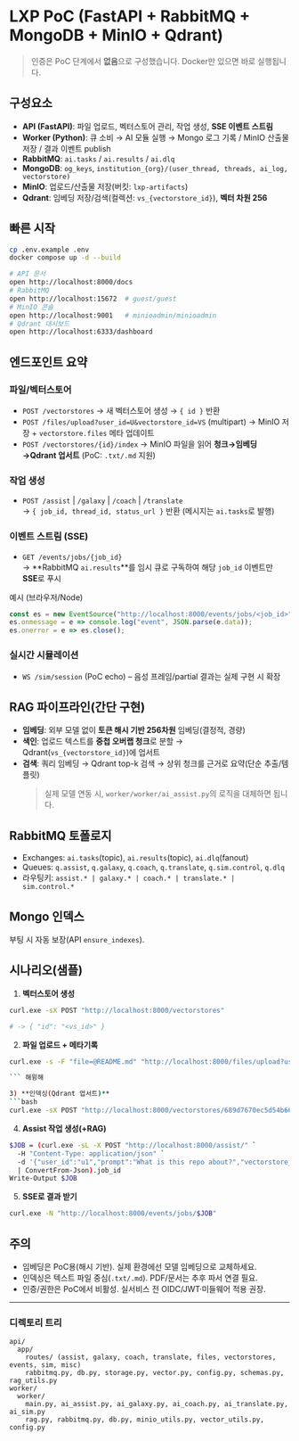 # LXP PoC (FastAPI + RabbitMQ + MongoDB + MinIO + Qdrant)

> 인증은 PoC 단계에서 **없음**으로 구성했습니다. Docker만 있으면 바로 실행됩니다.

## 구성요소
- **API (FastAPI)**: 파일 업로드, 벡터스토어 관리, 작업 생성, **SSE 이벤트 스트림**
- **Worker (Python)**: 큐 소비 → AI 모듈 실행 → Mongo 로그 기록 / MinIO 산출물 저장 / 결과 이벤트 publish
- **RabbitMQ**: `ai.tasks` / `ai.results` / `ai.dlq`
- **MongoDB**: `og_keys`, `institution_{org}/(user_thread, threads, ai_log, vectorstore)`
- **MinIO**: 업로드/산출물 저장(버킷: `lxp-artifacts`)
- **Qdrant**: 임베딩 저장/검색(컬렉션: `vs_{vectorstore_id}`), **벡터 차원 256**

## 빠른 시작
```bash
cp .env.example .env
docker compose up -d --build

# API 문서
open http://localhost:8000/docs
# RabbitMQ
open http://localhost:15672  # guest/guest
# MinIO 콘솔
open http://localhost:9001   # minioadmin/minioadmin
# Qdrant 대시보드
open http://localhost:6333/dashboard
```

## 엔드포인트 요약

### 파일/벡터스토어
- `POST /vectorstores` → 새 벡터스토어 생성 → `{ id }` 반환
- `POST /files/upload?user_id=U&vectorstore_id=VS` (multipart) → MinIO 저장 + `vectorstore.files` 메타 업데이트
- `POST /vectorstores/{id}/index` → MinIO 파일을 읽어 **청크→임베딩→Qdrant 업서트** (PoC: `.txt/.md` 지원)

### 작업 생성
- `POST /assist` | `/galaxy` | `/coach` | `/translate`  
  → `{ job_id, thread_id, status_url }` 반환 (메시지는 `ai.tasks`로 발행)

### 이벤트 스트림 (SSE)
- `GET /events/jobs/{job_id}`  
  → **RabbitMQ `ai.results`**를 임시 큐로 구독하여 해당 `job_id` 이벤트만 **SSE**로 푸시

예시 (브라우저/Node)
```js
const es = new EventSource("http://localhost:8000/events/jobs/<job_id>");
es.onmessage = e => console.log("event", JSON.parse(e.data));
es.onerror = e => es.close();
```

### 실시간 시뮬레이션
- `WS /sim/session` (PoC echo) – 음성 프레임/partial 결과는 실제 구현 시 확장

## RAG 파이프라인(간단 구현)
- **임베딩**: 외부 모델 없이 **토큰 해시 기반 256차원** 임베딩(결정적, 경량)  
- **색인**: 업로드 텍스트를 **중첩 오버랩 청크**로 분할 → Qdrant(`vs_{vectorstore_id}`)에 업서트  
- **검색**: 쿼리 임베딩 → Qdrant top-k 검색 → 상위 청크를 근거로 요약(단순 추출/템플릿)  
  > 실제 모델 연동 시, `worker/worker/ai_assist.py`의 로직을 대체하면 됩니다.

## RabbitMQ 토폴로지
- Exchanges: `ai.tasks`(topic), `ai.results`(topic), `ai.dlq`(fanout)
- Queues: `q.assist`, `q.galaxy`, `q.coach`, `q.translate`, `q.sim.control`, `q.dlq`
- 라우팅키: `assist.* | galaxy.* | coach.* | translate.* | sim.control.*`

## Mongo 인덱스
부팅 시 자동 보장(API `ensure_indexes`).

## 시나리오(샘플)

1) **벡터스토어 생성**
```bash
curl.exe -sX POST "http://localhost:8000/vectorstores"

# -> { "id": "<vs_id>" }
```

2) **파일 업로드 + 메타기록**
```bash
curl.exe -s -F "file=@README.md" "http://localhost:8000/files/upload?user_id=u1&vectorstore_id=689d7670ec5d54b6610cf3a5"

``` 해윙해

3) **인덱싱(Qdrant 업서트)**
```bash
curl.exe -sX POST "http://localhost:8000/vectorstores/689d7670ec5d54b6610cf3a5/index"

```

4) **Assist 작업 생성(+RAG)**
```bash
$JOB = (curl.exe -sL -X POST "http://localhost:8000/assist/" `
  -H "Content-Type: application/json" `
  -d '{"user_id":"u1","prompt":"What is this repo about?","vectorstore_id":"689d7670ec5d54b6610cf3a5","sub_function":"qa"}' `
  | ConvertFrom-Json).job_id
Write-Output $JOB

```

5) **SSE로 결과 받기**
```bash
curl.exe -N "http://localhost:8000/events/jobs/$JOB"
```

## 주의
- 임베딩은 PoC용(해시 기반). 실제 환경에선 모델 임베딩으로 교체하세요.
- 인덱싱은 텍스트 파일 중심(`.txt/.md`). PDF/문서는 추후 파서 연결 필요.
- 인증/권한은 PoC에서 비활성. 실서비스 전 OIDC/JWT·미들웨어 적용 권장.

---

### 디렉토리 트리
```
api/
  app/
    routes/ (assist, galaxy, coach, translate, files, vectorstores, events, sim, misc)
    rabbitmq.py, db.py, storage.py, vector.py, config.py, schemas.py, rag_utils.py
worker/
  worker/
    main.py, ai_assist.py, ai_galaxy.py, ai_coach.py, ai_translate.py, ai_sim.py
    rag.py, rabbitmq.py, db.py, minio_utils.py, vector_utils.py, config.py
```
